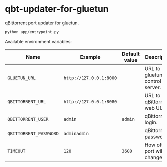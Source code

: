 # qbt-updater-for-gluetun

qBittorrent port updater for gluetun.

```sh
python app/entrypoint.py
```

Available environment variables:

| Name | Example | Default value | Description |
| --- | --- | --- | --- |
| `GLUETUN_URL` | `http://127.0.0.1:8000` | | URL to gluetun's control server. |
| `QBITTORRENT_URL` | `http://127.0.0.1:8080` | | URL to qBittorrent's web UI. |
| `QBITTORRENT_USER` | `admin` | `admin` | qBittorrent login. |
| `QBITTORRENT_PASSWORD` | `adminadmin` | | qBittorrents password. |
| `TIMEOUT` | `120` | `3600` | How often port will be changed. |

